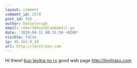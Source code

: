 ```yaml
---
layout: comment
comment_id: 2578
post_id: 916
author: Danielerugh
email: robertAdvon@lambamail.ga
date: '2018-04-11 08:31:59 +0200'
visible: false
ip: 46.161.9.29
url: http://levitrasx.com
---
```

Hi there! <a href=http://levitrasx.com/>buy levitra no rx</a> good web page http://levitrasx.com

